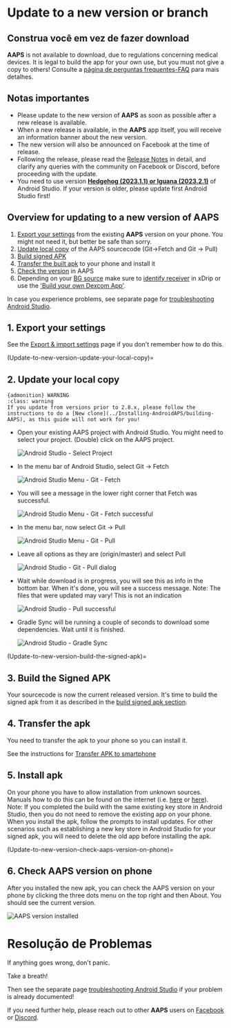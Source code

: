# Update to a new version or branch

## Construa você em vez de fazer download

**AAPS** is not available to download, due to regulations concerning medical devices. It is legal to build the app for your own use, but you must not give a copy to others! Consulte a [página de perguntas frequentes-FAQ](../Getting-Started/FAQ.md) para mais detalhes.

## Notas importantes

* Please update to the new version of **AAPS** as soon as possible after a new release is available.
* When a new release is available, in the **AAPS** app itself, you will receive an information banner about the new version.
* The new version will also be announced on Facebook at the time of release.
* Following the release, please read the [Release Notes](../Installing-AndroidAPS/Releasenotes.md) in detail, and clarify any queries with the community on Facebook or Discord, before proceeding with the update.
* You need to use version **[Hedgehog (2023.1.1) or Iguana (2023.2.1)](https://developer.android.com/studio/)** of Android Studio. If your version is older, please update first Android Studio first! 

## Overview for updating to a new version of AAPS

1. [Export your settings](../Usage/ExportImportSettings.md) from the existing **AAPS** version on your phone. You might not need it, but better be safe than sorry.
2. [Update local copy](#2-update-your-local-copy) of the AAPS sourcecode (Git->Fetch and Git -> Pull)
3. [Build signed APK](#3-build-the-signed-apk)
4. [Transfer the built apk](#4-transfer-the-apk) to your phone and install it
5. [Check the version](#6-check-aaps-version-on-phone) in AAPS
6. Depending on your [BG source](../Getting-Started/CompatiblesCgms.md) make sure to [identify receiver](../CompatibleCgms/xDrip.md#identify-receiver) in xDrip or use the ['Build your own Dexcom App'](../CompatibleCgms/DexcomG6.md#if-using-g6-with-build-your-own-dexcom-app).

In case you experience problems, see separate page for [troubleshooting Android Studio](../Installing-AndroidAPS/troubleshooting_androidstudio.md).

## 1. Export your settings

See the [Export & import settings](../Usage/ExportImportSettings.md) page if you don't remember how to do this.

(Update-to-new-version-update-your-local-copy)=

## 2. Update your local copy

    {admonition} WARNING
    :class: warning
    If you update from versions prior to 2.8.x, please follow the instructions to do a [New clone](../Installing-AndroidAPS/building-AAPS), as this guide will not work for you!

* Open your existing AAPS project with Android Studio. You might need to select your project. (Double) click on the AAPS project.
    
    ![Android Studio - Select Project](../images/update/01_ProjectSelection.png)

* In the menu bar of Android Studio, select Git -> Fetch
    
    ![Android Studio Menu - Git - Fetch](../images/update/02_GitFetch.png)

* You will see a message in the lower right corner that Fetch was successful.
    
    ![Android Studio Menu - Git - Fetch successful](../images/update/03_GitFetchSuccessful.png)

* In the menu bar, now select Git -> Pull
    
    ![Android Studio Menu - Git - Pull](../images/update/04_GitPull.png)

* Leave all options as they are (origin/master) and select Pull
    
    ![Android Studio - Git - Pull dialog](../images/update/05_GitPullOptions.png)

* Wait while download is in progress, you will see this as info in the bottom bar. When it's done, you will see a success message. Note: The files that were updated may vary! This is not an indication
    
    ![Android Studio - Pull successful](../images/update/06_GitPullSuccess.png)

* Gradle Sync will be running a couple of seconds to download some dependencies. Wait until it is finished.
    
    ![Android Studio - Gradle Sync](../images/studioSetup/40_BackgroundTasks.png)

(Update-to-new-version-build-the-signed-apk)=

## 3. Build the Signed APK

Your sourcecode is now the current released version. It's time to build the signed apk from it as described in the [build signed apk section](../Installing-AndroidAPS/building-AAPS.md#build-the-aaps-signed-apk).

## 4. Transfer the apk

You need to transfer the apk to your phone so you can install it.

See the instructions for [Transfer APK to smartphone](../Installing-AndroidAPS/Transferring-and-installing-AAPS.md)

## 5. Install apk

On your phone you have to allow installation from unknown sources. Manuals how to do this can be found on the internet (i.e. [here](https://www.expressvpn.com/de/support/vpn-setup/enable-apk-installs-android/) or [here](https://www.androidcentral.com/unknown-sources)). Note: If you completed the build with the same existing key store in Android Studio, then you do not need to remove the existing app on your phone. When you install the apk, follow the prompts to install updates. For other scenarios such as establishing a new key store in Android Studio for your signed apk, you will need to delete the old app before installing the apk.

(Update-to-new-version-check-aaps-version-on-phone)=

## 6. Check AAPS version on phone

After you installed the new apk, you can check the AAPS version on your phone by clicking the three dots menu on the top right and then About. You should see the current version.

![AAPS version installed](../images/Update_VersionCheck282.png)

# Resolução de Problemas

If anything goes wrong, don't panic.

Take a breath!

Then see the separate page [troubleshooting Android Studio](../Installing-AndroidAPS/troubleshooting_androidstudio.md) if your problem is already documented!

If you need further help, please reach out to other **AAPS** users on [Facebook](https://www.facebook.com/groups/AndroidAPSUsers) or [Discord](https://discord.gg/4fQUWHZ4Mw).